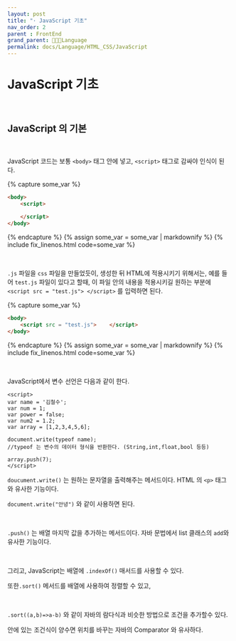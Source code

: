 ```yaml
---
layout: post
title: "· JavaScript 기초"
nav_order: 2
parent : FrontEnd
grand_parent: 👩🏻‍💻Language
permalink: docs/Language/HTML_CSS/JavaScript
---
```


# JavaScript 기초

<br>

## JavaScript 의 기본

<br>

JavaScript 코드는 보통 `<body>`  태그 안에 넣고, `<script>` 태그로 감싸야 인식이 된다.

{% capture some_var %}
```html
<body>
	<script>
	
	</script>
</body>
```
{% endcapture %}
{% assign some_var = some_var | markdownify %}
{% include fix_linenos.html code=some_var %}



<br>



`.js` 파일을 `css` 파일을 만들었듯이, 생성한 뒤 HTML에 적용시키기 위해서는, 예를 들어 `test.js` 파일이 있다고 할때, 이 파일 안의 내용을 적용시키길 원하는 부분에 `<script src = "test.js"> </script>` 를 입력하면 된다.



{% capture some_var %}
```html
<body>
	<script src = "test.js">	</script>
</body>
```
{% endcapture %}
{% assign some_var = some_var | markdownify %}
{% include fix_linenos.html code=some_var %}



<br>



JavaScript에서 변수 선언은 다음과 같이 한다.


```
<script>
var name = '김철수';
var num = 1;
var power = false;
var num2 = 1.2;
var array = [1,2,3,4,5,6];

document.write(typeof name);
//typeof 는 변수의 데이터 형식을 반환한다. (String,int,float,bool 등등)

array.push(7);
</script>

```


`doucument.write()` 는 원하는 문자열을 출력해주는 메서드이다. HTML 의 `<p>` 태그와 유사한 기능이다.



`document.write("안녕")`  와 같이 사용하면 된다.



<br>



`.push()` 는 배열 마지막 값을 추가하는 메서드이다. 자바 문법에서 list 클래스의 `add`와 유사한 기능이다.



<br>



그리고, JavaScript는 배열에 `.indexOf()` 매서드를 사용할 수 있다.

또한`.sort()` 메서드를 배열에 사용하여 정렬할 수 있고,



<br>



`.sort((a,b)=>a-b)` 와 같이 자바의 람다식과 비슷한 방법으로 조건을 추가할수 있다.

안에 있는 조건식이 양수면 위치를 바꾸는 자바의 Comparator 와 유사하다.